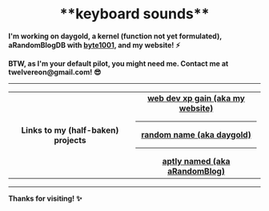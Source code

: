 <div align="center">
 <h1>**keyboard sounds**</h1>
  </div>
  <div>
  <strong><p>I'm working on daygold, a kernel (function not yet formulated), aRandomBlogDB with <a href="https://byte1001.dev" target="_blank">byte1001</a>, and my website! ⚡️</strong></p>
  <strong><p>BTW, as I'm your default pilot, you might need me. Contact me at twelvereon@gmail.com! 😎</p></strong>
 <hr>
<table width="100%">
<tr>
 <th>Links to my (half-baken) projects</th>
 <td align="center">
<a href="https://defaultpilot.github.io">
<strong>web dev xp gain (aka my website)</strong>
 </a>
 <hr>
<a href="https://github.com/defaultpilot/daygold">
<strong>random name (aka daygold)</strong>
</a>
 <hr>
<a href="https://github.com/byte1001/aRandomBlog">
<strong>aptly named (aka aRandomBlog)</strong>
</a>
</table>
<hr>
 <strong><p>Thanks for visiting! ✨</p></strong>
</div>
